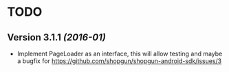 TODO
==========

Version 3.1.1 *(2016-01)*
----------------------------

 * Implement PageLoader as an interface, this will allow testing and 
   maybe a bugfix for https://github.com/shopgun/shopgun-android-sdk/issues/3